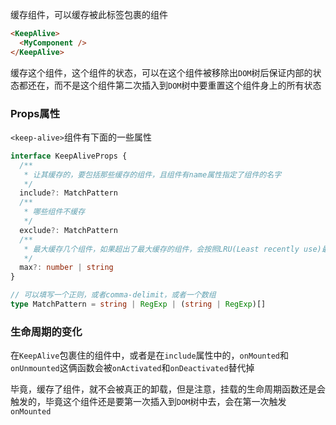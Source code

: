 缓存组件，可以缓存被此标签包裹的组件

```html
<KeepAlive>
  <MyComponent />
</KeepAlive>
```

缓存这个组件，这个组件的状态，可以在这个组件被移除出`DOM`树后保证内部的状态都还在，而不是这个组件第二次插入到`DOM`树中要重置这个组件身上的所有状态

### Props属性

`<keep-alive>`组件有下面的一些属性

```TypeScript
interface KeepAliveProps {
  /**
   * 让其缓存的，要包括那些缓存的组件，且组件有name属性指定了组件的名字
   */
  include?: MatchPattern
  /**
   * 哪些组件不缓存
   */
  exclude?: MatchPattern
  /**
   * 最大缓存几个组件，如果超出了最大缓存的组件，会按照LRU(Least recently use)最新最少使用的原则，将最近没有使用过的，没有再此插入到DOM树的组件移除缓存，给新的缓存腾位置
   */
  max?: number | string
}

// 可以填写一个正则，或者comma-delimit，或者一个数组
type MatchPattern = string | RegExp | (string | RegExp)[]
```

### 生命周期的变化

在`KeepAlive`包裹住的组件中，或者是在`include`属性中的，`onMounted`和`onUnmounted`这俩函数会被`onActivated`和`onDeactivated`替代掉

毕竟，缓存了组件，就不会被真正的卸载，但是注意，挂载的生命周期函数还是会触发的，毕竟这个组件还是要第一次插入到`DOM`树中去，会在第一次触发`onMounted`
